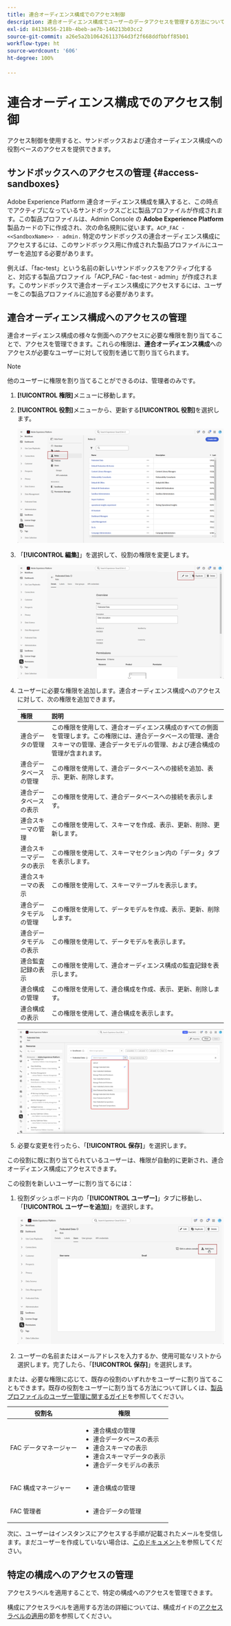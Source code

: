 ```yaml
---
title: 連合オーディエンス構成でのアクセス制御
description: 連合オーディエンス構成でユーザーのデータアクセスを管理する方法について説明します。
exl-id: 84138456-218b-4beb-ae7b-146213b03cc2
source-git-commit: a26e5a2b106426113764d3f2f668ddfbbff85b01
workflow-type: ht
source-wordcount: '606'
ht-degree: 100%

---
```


# 連合オーディエンス構成でのアクセス制御

アクセス制御を使用すると、サンドボックスおよび連合オーディエンス構成への役割ベースのアクセスを提供できます。

## サンドボックスへのアクセスの管理 {#access-sandboxes}

Adobe Experience Platform 連合オーディエンス構成を購入すると、この時点でアクティブになっているサンドボックスごとに製品プロファイルが作成されます。この製品プロファイルは、Admin Console の **Adobe Experience Platform** 製品カードの下に作成され、次の命名規則に従います。`ACP_FAC - <<SandboxName>> - admin.` 特定のサンドボックスの連合オーディエンス構成にアクセスするには、このサンドボックス用に作成された製品プロファイルにユーザーを追加する必要があります。

例えば、「fac-test」という名前の新しいサンドボックスをアクティブ化すると、対応する製品プロファイル「ACP_FAC - fac-test - admin」が作成されます。このサンドボックスで連合オーディエンス構成にアクセスするには、ユーザーをこの製品プロファイルに追加する必要があります。

## 連合オーディエンス構成へのアクセスの管理

連合オーディエンス構成の様々な側面へのアクセスに必要な権限を割り当てることで、アクセスを管理できます。これらの権限は、**連合オーディエンス構成**&#x200B;へのアクセスが必要なユーザーに対して役割を通じて割り当てられます。

>[!NOTE]
>
>他のユーザーに権限を割り当てることができるのは、管理者のみです。

1. **[!UICONTROL 権限]**&#x200B;メニューに移動します。
1. **[!UICONTROL 役割]**&#x200B;メニューから、更新する&#x200B;**[!UICONTROL 役割]**&#x200B;を選択します。

   ![](assets/access_fda_1.png)

1. 「**[!UICONTROL 編集]**」を選択して、役割の権限を変更します。

   ![](assets/access_fda_2.png)

1. ユーザーに必要な権限を追加します。連合オーディエンス構成へのアクセスに対して、次の権限を追加できます。

   | 権限 | 説明 |
   | ---------- | ----------- |
   | 連合データの管理 | この権限を使用して、連合オーディエンス構成のすべての側面を管理します。この権限には、連合データベースの管理、連合スキーマの管理、連合データモデルの管理、および連合構成の管理が含まれます。 |
   | 連合データベースの管理 | この権限を使用して、連合データベースへの接続を追加、表示、更新、削除します。 |
   | 連合データベースの表示 | この権限を使用して、連合データベースへの接続を表示します。 |
   | 連合スキーマの管理 | この権限を使用して、スキーマを作成、表示、更新、削除、更新します。 |
   | 連合スキーマデータの表示 | この権限を使用して、スキーマセクション内の「データ」タブを表示します。 |
   | 連合スキーマの表示 | この権限を使用して、スキーマテーブルを表示します。 |
   | 連合データモデルの管理 | この権限を使用して、データモデルを作成、表示、更新、削除します。 |
   | 連合データモデルの表示 | この権限を使用して、データモデルを表示します。 |
   | 連合監査記録の表示 | この権限を使用して、連合オーディエンス構成の監査記録を表示します。 |
   | 連合構成の管理 | この権限を使用して、連合構成を作成、表示、更新、削除します。 |
   | 連合構成の表示 | この権限を使用して、連合構成を表示します。 |

   ![](assets/permissions.png)

1. 必要な変更を行ったら、「**[!UICONTROL 保存]**」を選択します。

この役割に既に割り当てられているユーザーは、権限が自動的に更新され、連合オーディエンス構成にアクセスできます。

この役割を新しいユーザーに割り当てるには：

1. 役割ダッシュボード内の「**[!UICONTROL ユーザー]**」タブに移動し、「**[!UICONTROL ユーザーを追加]**」を選択します。

   ![](assets/access_fda_4.png)

1. ユーザーの名前またはメールアドレスを入力するか、使用可能なリストから選択します。完了したら、「**[!UICONTROL 保存]**」を選択します。

または、必要な権限に応じて、既存の役割のいずれかをユーザーに割り当てることもできます。既存の役割をユーザーに割り当てる方法について詳しくは、[製品プロファイルのユーザー管理に関するガイド](https://experienceleague.adobe.com/ja/docs/experience-platform/access-control/ui/users)を参照してください。

| 役割名 | 権限 |
| --------- | ----------- |
| FAC データマネージャー | <ul><li>連合構成の管理</li><li>連合データベースの表示</li><li>連合スキーマの表示</li><li>連合スキーマデータの表示</li><li>連合データモデルの表示</li></ul> |
| FAC 構成マネージャー | <ul><li>連合構成の管理</li></ul> |
| FAC 管理者 | <ul><li>連合データの管理</li></ul> |

次に、ユーザーはインスタンスにアクセスする手順が記載されたメールを受信します。まだユーザーを作成していない場合は、[このドキュメント](https://experienceleague.adobe.com/ja/docs/experience-platform/access-control/abac/permissions-ui/users)を参照してください。

## 特定の構成へのアクセスの管理

アクセスラベルを適用することで、特定の構成へのアクセスを管理できます。

構成にアクセスラベルを適用する方法の詳細については、構成ガイドの[アクセスラベルの適用](/help/compositions/gs-compositions.md#access-labels)の節を参照してください。
